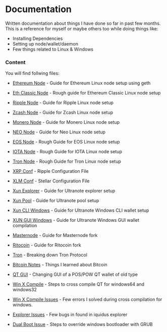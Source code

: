 # Documentation

Written documentation about things I have done so far in past few months. This is a reference for myself or maybe others too while doing things like:

  - Installing Dependencies
  - Setting up node/wallet/daemon
  - Few things related to Linux & Windows

### Content

You will find follwing files:

* [Ethereum Node](https://github.com/rishabhworking/documentation/blob/master/gethEthereumNode.txt) - Guide for Ethereum Linux node setup using geth
* [Eth Classic Node](https://github.com/rishabhworking/documentation/blob/master/gethETCDocumentation.txt) - Rough guide for Ethereum Classic Linux node setup
* [Ripple Node](https://github.com/rishabhworking/documentation/blob/master/rippleNodeSetup.txt) - Guide for Ripple Linux node setup
* [Zcash Node](https://github.com/rishabhworking/documentation/blob/master/zCashNodeSetup.txt) - Guide for Zcash Linux node setup
* [Monero Node](https://github.com/rishabhworking/documentation/blob/master/moneroNodeSetup.txt) - Guide for Monero	 Linux node setup
* [NEO Node](https://github.com/rishabhworking/documentation/blob/master/neoNodeSetup.txt) - Guide for Neo Linux node setup
* [EOS Node](https://github.com/rishabhworking/documentation/blob/master/eosNodeSetup.txt) - Rough Guide for EOS Linux node setup
* [IOTA Node](https://github.com/rishabhworking/documentation/blob/master/iotaNodeSetup.txt) - Rough Guide for IOTA Linux node setup
* [Tron Node](https://github.com/rishabhworking/documentation/blob/master/tronNodeSetup.txt) - Rough Guide for Tron Linux node setup

* [XRP Conf](https://github.com/rishabhworking/documentation/blob/master/rippledCorrectConf.cfg) - Ripple Configuration File
* [XLM Conf](https://github.com/rishabhworking/documentation/blob/master/stellar.cfg) - Stellar Configuration File

* [Xun Explorer](https://github.com/rishabhworking/documentation/blob/master/ultranoteExplorer.txt) - Guide for Ultranote explorer setup
* [Xun Pool](https://github.com/rishabhworking/documentation/blob/master/ultranotePool.txt) - Guide for Ultranote pool setup
* [Xun CLI Windows](https://github.com/rishabhworking/documentation/blob/master/UltranoteCliWindowsSetup.txt) - Guide for Ultranote Windows CLI wallet setup
* [XUN GUI Windows](https://github.com/rishabhworking/documentation/blob/master/Dcm_Cryptonote_WinWlt.txt) - Guide for Ultranote Windows GUI wallet compilation


* [Masternode](https://github.com/rishabhworking/documentation/blob/master/forkingMasternode.txt) - Guide for Masternode fork
* [Ritocoin](https://github.com/rishabhworking/documentation/blob/master/forkingRito.txt) - Guide for Ritocoin fork
* [Tron](https://github.com/rishabhworking/documentation/blob/master/tronTechDoc.txt) - Breaking down Tron Protocol 

* [Bitcoin Notes](https://github.com/rishabhworking/documentation/blob/master/bitcoinNotes.txt) - Things I learned about Bitcoin
* [QT GUI](https://github.com/rishabhworking/documentation/blob/master/changesQTUI.txt) - Changing GUI of a POS/POW QT wallet of old type
* [Win X Compile](https://github.com/rishabhworking/documentation/blob/master/winXcompilation.txt) - Steps to cross compile QT for windows64 and windows32
* [Win X Compile Issues](https://github.com/rishabhworking/documentation/blob/master/Xcompilatione_errors.txt) - Few errors I solved during cross compilation for windows.
* [Explorer Issues](https://github.com/rishabhworking/documentation/blob/master/Err_Dcm_Blk_Exp.txt) - Few bugs in found in iquidus explorer
* [Dual Boot Issue](https://github.com/rishabhworking/documentation/blob/master/DualBootIssue.txt) - Steps to override windows bootloader with GRUB

